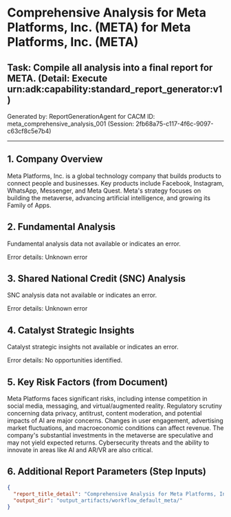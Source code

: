 # Comprehensive Analysis for Meta Platforms, Inc. (META) for Meta Platforms, Inc. (META)

## Task: Compile all analysis into a final report for META. (Detail: Execute urn:adk:capability:standard_report_generator:v1)

Generated by: ReportGenerationAgent for CACM ID: meta_comprehensive_analysis_001 (Session: 2fb68a75-c117-4f6c-9097-c63cf8c5e7b4)

---

## 1. Company Overview

Meta Platforms, Inc. is a global technology company that builds products to connect people and businesses. Key products include Facebook, Instagram, WhatsApp, Messenger, and Meta Quest. Meta's strategy focuses on building the metaverse, advancing artificial intelligence, and growing its Family of Apps.


## 2. Fundamental Analysis

Fundamental analysis data not available or indicates an error.

Error details: Unknown error


## 3. Shared National Credit (SNC) Analysis

SNC analysis data not available or indicates an error.

Error details: Unknown error


## 4. Catalyst Strategic Insights

Catalyst strategic insights not available or indicates an error.

Error details: No opportunities identified.


## 5. Key Risk Factors (from Document)

Meta Platforms faces significant risks, including intense competition in social media, messaging, and virtual/augmented reality. Regulatory scrutiny concerning data privacy, antitrust, content moderation, and potential impacts of AI are major concerns. Changes in user engagement, advertising market fluctuations, and macroeconomic conditions can affect revenue. The company's substantial investments in the metaverse are speculative and may not yield expected returns. Cybersecurity threats and the ability to innovate in areas like AI and AR/VR are also critical.


## 6. Additional Report Parameters (Step Inputs)

```json
{
  "report_title_detail": "Comprehensive Analysis for Meta Platforms, Inc. (META)",
  "output_dir": "output_artifacts/workflow_default_meta/"
}
```